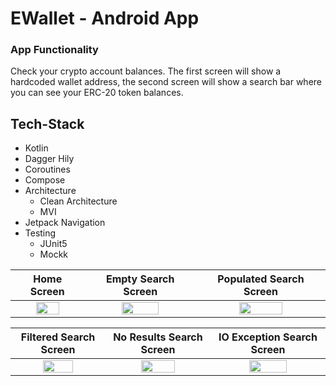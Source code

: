# EWallet - Android App

### App Functionality
Check your crypto account balances. The first screen will show a hardcoded wallet address, the second screen will show a search bar where you can see your ERC-20 token balances.

## Tech-Stack

* Kotlin
* Dagger Hily
* Coroutines
* Compose
* Architecture
  * Clean Architecture
  * MVI
* Jetpack Navigation 
* Testing
  * JUnit5
  * Mockk

| Home Screen | Empty Search Screen | Populated Search Screen |
| :---:       |    :----:           |          :---:          |
|<img src="https://i.imgur.com/jZj8A7m.jpeg" width="60%" height="60%" align="centre">|<img src="https://i.imgur.com/wT4LRdS.jpeg" width="60%" height="60%" align="centre">|<img src="https://i.imgur.com/Pt4Ojac.jpeg" width="60%" height="60%" align="centre">|


 | Filtered Search Screen | No Results Search Screen | IO Exception Search Screen |
 |         :---:          |          :---:           |          :---:             |
 |<img src="https://i.imgur.com/EGkSJum.jpeg" width="60%" height="60%" align="centre">|<img src="https://i.imgur.com/lYJ1hJq.jpeg" width="60%" height="60%" align="centre">|<img src="https://i.imgur.com/QaDnCDf.jpeg" width="60%" height="60%" align="centre">|

